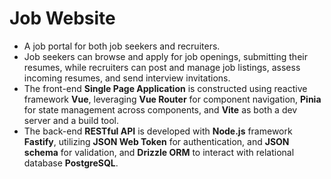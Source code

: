 # Job Website
- A job portal for both job seekers and recruiters.
- Job seekers can browse and apply for job openings, submitting their resumes, while recruiters can post and manage job listings, assess incoming resumes, and send interview invitations.
- The front-end **Single Page Application** is constructed using reactive framework **Vue**, leveraging **Vue Router** for component navigation, **Pinia** for state management across components, and **Vite** as both a dev server and a build tool.
- The back-end **RESTful API** is developed with **Node.js** framework **Fastify**, utilizing **JSON Web Token** for authentication, and **JSON schema** for validation, and **Drizzle ORM** to interact with relational database **PostgreSQL**.
